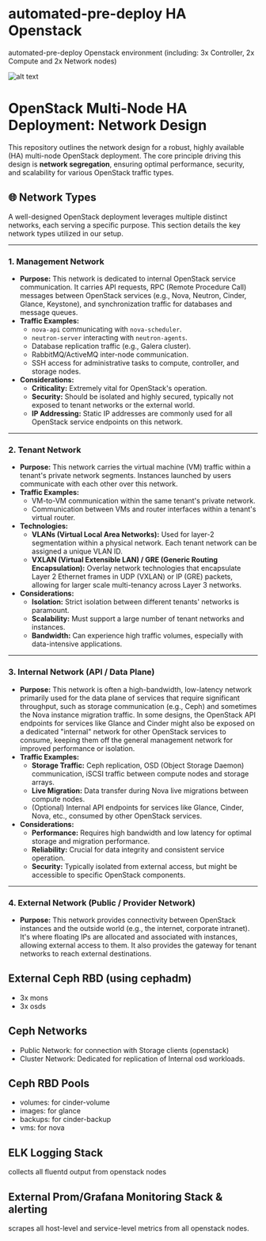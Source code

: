 # automated-pre-deploy HA Openstack
automated-pre-deploy Openstack environment (including: 3x Controller, 2x Compute and 2x Network nodes)

![alt text](https://thamed.s3.ir-tbz-sh1.arvanstorage.ir/hope.png)


# OpenStack Multi-Node HA Deployment: Network Design

This repository outlines the network design for a robust, highly available (HA) multi-node OpenStack deployment. The core principle driving this design is **network segregation**, ensuring optimal performance, security, and scalability for various OpenStack traffic types.

## 🌐 Network Types

A well-designed OpenStack deployment leverages multiple distinct networks, each serving a specific purpose. This section details the key network types utilized in our setup.

---

### 1. Management Network

* **Purpose:** This network is dedicated to internal OpenStack service communication. It carries API requests, RPC (Remote Procedure Call) messages between OpenStack services (e.g., Nova, Neutron, Cinder, Glance, Keystone), and synchronization traffic for databases and message queues.
* **Traffic Examples:**
    * `nova-api` communicating with `nova-scheduler`.
    * `neutron-server` interacting with `neutron-agents`.
    * Database replication traffic (e.g., Galera cluster).
    * RabbitMQ/ActiveMQ inter-node communication.
    * SSH access for administrative tasks to compute, controller, and storage nodes.
* **Considerations:**
    * **Criticality:** Extremely vital for OpenStack's operation.
    * **Security:** Should be isolated and highly secured, typically not exposed to tenant networks or the external world.
    * **IP Addressing:** Static IP addresses are commonly used for all OpenStack service endpoints on this network.

---

### 2. Tenant Network

* **Purpose:** This network carries the virtual machine (VM) traffic within a tenant's private network segments. Instances launched by users communicate with each other over this network.
* **Traffic Examples:**
    * VM-to-VM communication within the same tenant's private network.
    * Communication between VMs and router interfaces within a tenant's virtual router.
* **Technologies:**
    * **VLANs (Virtual Local Area Networks):** Used for layer-2 segmentation within a physical network. Each tenant network can be assigned a unique VLAN ID.
    * **VXLAN (Virtual Extensible LAN) / GRE (Generic Routing Encapsulation):** Overlay network technologies that encapsulate Layer 2 Ethernet frames in UDP (VXLAN) or IP (GRE) packets, allowing for larger scale multi-tenancy across Layer 3 networks.
* **Considerations:**
    * **Isolation:** Strict isolation between different tenants' networks is paramount.
    * **Scalability:** Must support a large number of tenant networks and instances.
    * **Bandwidth:** Can experience high traffic volumes, especially with data-intensive applications.

---

### 3. Internal Network (API / Data Plane)

* **Purpose:** This network is often a high-bandwidth, low-latency network primarily used for the data plane of services that require significant throughput, such as storage communication (e.g., Ceph) and sometimes the Nova instance migration traffic. In some designs, the OpenStack API endpoints for services like Glance and Cinder might also be exposed on a dedicated "internal" network for other OpenStack services to consume, keeping them off the general management network for improved performance or isolation.
* **Traffic Examples:**
    * **Storage Traffic:** Ceph replication, OSD (Object Storage Daemon) communication, iSCSI traffic between compute nodes and storage arrays.
    * **Live Migration:** Data transfer during Nova live migrations between compute nodes.
    * (Optional) Internal API endpoints for services like Glance, Cinder, Nova, etc., consumed by other OpenStack services.
* **Considerations:**
    * **Performance:** Requires high bandwidth and low latency for optimal storage and migration performance.
    * **Reliability:** Crucial for data integrity and consistent service operation.
    * **Security:** Typically isolated from external access, but might be accessible to specific OpenStack components.

---

### 4. External Network (Public / Provider Network)

* **Purpose:** This network provides connectivity between OpenStack instances and the outside world (e.g., the internet, corporate intranet). It's where floating IPs are allocated and associated with instances, allowing external access to them. It also provides the gateway for tenant networks to reach external destinations.

## External Ceph RBD (using cephadm)
- 3x mons
- 3x osds

## Ceph Networks
- Public Network: for connection with Storage clients (openstack)
- Cluster Network: Dedicated for replication of Internal osd workloads.

## Ceph RBD Pools
- volumes: for cinder-volume
- images: for glance
- backups: for cinder-backup
- vms: for nova

## ELK Logging Stack

collects all fluentd output from openstack nodes

## External Prom/Grafana Monitoring Stack & alerting

scrapes all host-level and service-level metrics from all openstack nodes.

